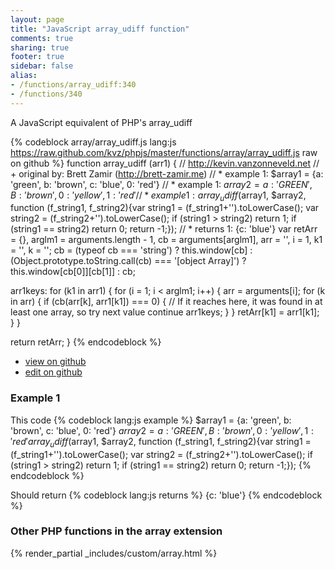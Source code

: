 ```yaml
---
layout: page
title: "JavaScript array_udiff function"
comments: true
sharing: true
footer: true
sidebar: false
alias:
- /functions/array_udiff:340
- /functions/340
---
```

<!-- Generated by Rakefile:build -->
A JavaScript equivalent of PHP's array_udiff

{% codeblock array/array_udiff.js lang:js https://raw.github.com/kvz/phpjs/master/functions/array/array_udiff.js raw on github %}
function array_udiff (arr1) {
  // http://kevin.vanzonneveld.net
  // +   original by: Brett Zamir (http://brett-zamir.me)
  // *     example 1: $array1 = {a: 'green', b: 'brown', c: 'blue', 0: 'red'}
  // *     example 1: $array2 = {a: 'GREEN', B: 'brown', 0: 'yellow', 1: 'red'}
  // *     example 1: array_udiff($array1, $array2, function (f_string1, f_string2){var string1 = (f_string1+'').toLowerCase(); var string2 = (f_string2+'').toLowerCase(); if (string1 > string2) return 1; if (string1 == string2) return 0; return -1;});
  // *     returns 1: {c: 'blue'}
  var retArr = {},
    arglm1 = arguments.length - 1,
    cb = arguments[arglm1],
    arr = '',
    i = 1,
    k1 = '',
    k = '';
  cb = (typeof cb === 'string') ? this.window[cb] : (Object.prototype.toString.call(cb) === '[object Array]') ? this.window[cb[0]][cb[1]] : cb;

  arr1keys: for (k1 in arr1) {
    for (i = 1; i < arglm1; i++) {
      arr = arguments[i];
      for (k in arr) {
        if (cb(arr[k], arr1[k1]) === 0) {
          // If it reaches here, it was found in at least one array, so try next value
          continue arr1keys;
        }
      }
      retArr[k1] = arr1[k1];
    }
  }

  return retArr;
}
{% endcodeblock %}

 - [view on github](https://github.com/kvz/phpjs/blob/master/functions/array/array_udiff.js)
 - [edit on github](https://github.com/kvz/phpjs/edit/master/functions/array/array_udiff.js)

### Example 1
This code
{% codeblock lang:js example %}
$array1 = {a: 'green', b: 'brown', c: 'blue', 0: 'red'}
$array2 = {a: 'GREEN', B: 'brown', 0: 'yellow', 1: 'red'}
array_udiff($array1, $array2, function (f_string1, f_string2){var string1 = (f_string1+'').toLowerCase(); var string2 = (f_string2+'').toLowerCase(); if (string1 > string2) return 1; if (string1 == string2) return 0; return -1;});
{% endcodeblock %}

Should return
{% codeblock lang:js returns %}
{c: 'blue'}
{% endcodeblock %}


### Other PHP functions in the array extension
{% render_partial _includes/custom/array.html %}
